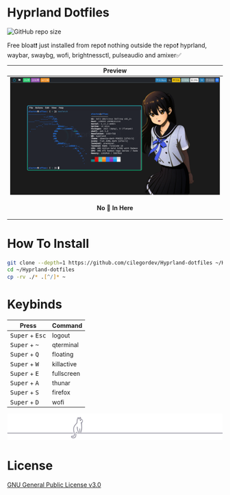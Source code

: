 # Hyprland Dotfiles

![GitHub repo size](https://img.shields.io/github/repo-size/cilegordev/Hyprland-dotfiles?style=for-the-badge&color=808080)

Free bloat❗️ just installed from repo❗️ nothing outside the repo❗️ hyprland, waybar, swaybg, wofi, brightnessctl, pulseaudio and amixer✅

|  Preview  |
|  -  |
|  ![](cover.png)  |
| <p align="center"> **No 🍚 In Here** </p> |

# How To Install

```zsh
git clone --depth=1 https://github.com/cilegordev/Hyprland-dotfiles ~/Hyprland-dotfiles
cd ~/Hyprland-dotfiles
cp -rv ./* .[^/]* ~
```
# Keybinds

|  Press  |  Command  |
|  -  |  -  |
| <kbd>Super</kbd> + <kbd>Esc</kbd> | logout
| <kbd>Super</kbd> + <kbd>~</kbd> | qterminal
| <kbd>Super</kbd> + <kbd>Q</kbd> | floating
| <kbd>Super</kbd> + <kbd>W</kbd> | killactive
| <kbd>Super</kbd> + <kbd>E</kbd> | fullscreen
| <kbd>Super</kbd> + <kbd>A</kbd> | thunar
| <kbd>Super</kbd> + <kbd>S</kbd> | firefox
| <kbd>Super</kbd> + <kbd>D</kbd> | wofi

 <p align="center"> 
   <img src="cat-on-line.png">
 </p> 

# License

[GNU General Public License v3.0](LICENSE)
